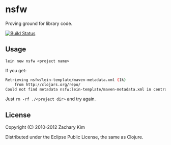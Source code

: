 # nsfw

Proving ground for library code.

[![Build Status](https://travis-ci.org/zkim/nsfw.png)](https://travis-ci.org/zkim/nsfw)

## Usage

`lein new nsfw <project name>`

If you get:

```bash
Retrieving nsfw/lein-template/maven-metadata.xml (1k)
    from http://clojars.org/repo/
Could not find metadata nsfw:lein-template/maven-metadata.xml in central (http://repo1.maven.org/maven2)
```

Just `rm -rf ./<project dir>` and try again.

## License

Copyright (C) 2010-2012 Zachary Kim

Distributed under the Eclipse Public License, the same as Clojure.

